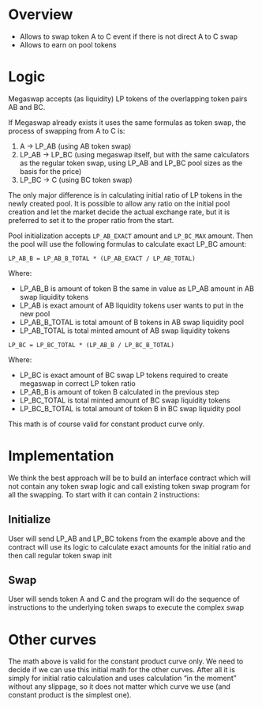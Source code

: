 
# Overview

- Allows to swap token A to C event if there is not direct A to C swap
- Allows to earn on pool tokens

# Logic
Megaswap accepts (as liquidity) LP tokens of the overlapping token pairs AB and BC.

If Megaswap already exists it uses the same formulas as token swap, the process of swapping from A to C is:

1. A -> LP_AB (using AB token swap)
2. LP_AB -> LP_BC (using megaswap itself, but with the same calculators as the regular token swap, using LP_AB and LP_BC pool sizes as the basis for the price)
3. LP_BC -> C (using BC token swap)

The only major difference is in calculating initial ratio of LP tokens in the newly created pool. 
It is possible to allow any ratio on the initial pool creation and let the market decide the actual exchange rate, but it is preferred to set it to the proper ratio from the start.

Pool initialization accepts `LP_AB_EXACT` amount and `LP_BC_MAX` amount. Then the pool will use the following formulas to calculate exact LP_BC amount:

`LP_AB_B = LP_AB_B_TOTAL * (LP_AB_EXACT / LP_AB_TOTAL)`

Where:
 - LP_AB_B is amount of token B the same in value as LP_AB amount in AB swap liquidity tokens
 - LP_AB is exact amount of AB liquidity tokens user wants to put in the new pool
 - LP_AB_B_TOTAL is total amount of B tokens in AB swap liquidity  pool
 - LP_AB_TOTAL is total minted amount of AB swap liquidity tokens

`LP_BC = LP_BC_TOTAL * (LP_AB_B / LP_BC_B_TOTAL)`

Where:
 - LP_BC is exact amount of BC swap LP tokens required to create megaswap in correct LP token ratio
 - LP_AB_B is amount of token B calculated in the previous step
 - LP_BC_TOTAL is total minted amount of BC swap liquidity tokens
 - LP_BC_B_TOTAL is total amount of token B in BC swap liquidity pool

This math is of course valid for constant product curve only.

# Implementation
We think the best approach will be to build an interface contract which will not contain any token swap logic and call existing token swap program for all the swapping. To start with it can contain 2 instructions:

## Initialize

User will send LP_AB and LP_BC tokens from the example above and the contract will use its logic to calculate exact amounts for the initial ratio and then call regular token swap init

## Swap

User will sends token A and C and the program will do the sequence of instructions to the underlying token swaps to execute the complex swap

# Other curves
The math above is valid for the constant product curve only. We need to decide if we can use this initial math for the other curves. 
After all it is simply for initial ratio calculation and uses calculation “in the moment” without any slippage, so it does not matter which curve we use (and constant product is the simplest one).

